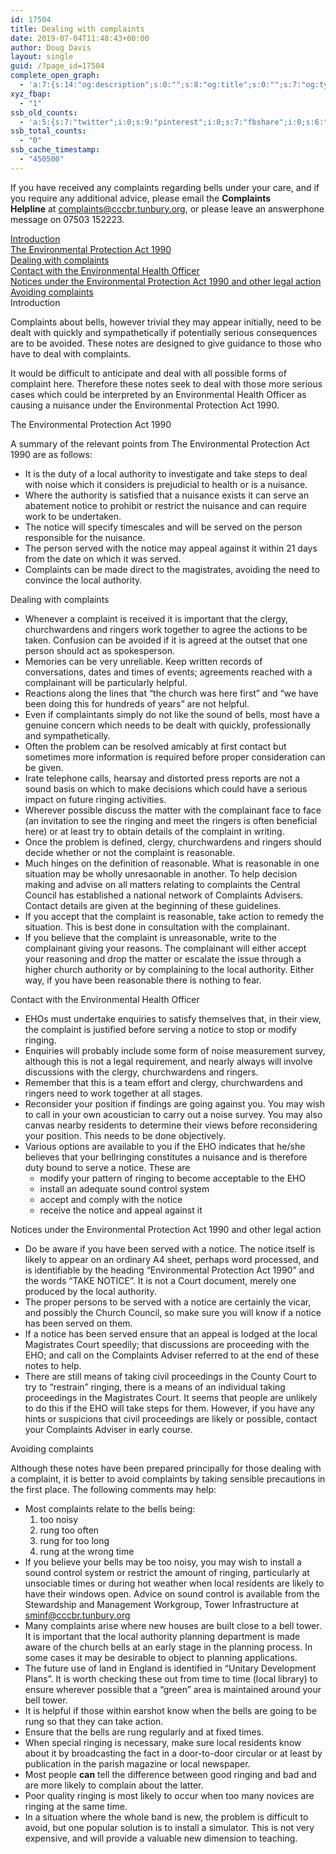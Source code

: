 ```yaml
---
id: 17504
title: Dealing with complaints
date: 2019-07-04T11:48:43+00:00
author: Doug Davis
layout: single
guid: /?page_id=17504
complete_open_graph:
  - 'a:7:{s:14:"og:description";s:0:"";s:8:"og:title";s:0:"";s:7:"og:type";s:0:"";s:12:"twitter:card";s:7:"summary";s:15:"twitter:creator";s:0:"";s:19:"twitter:description";s:0:"";s:8:"og:image";s:0:"";}'
xyz_fbap:
  - "1"
ssb_old_counts:
  - 'a:5:{s:7:"twitter";i:0;s:9:"pinterest";i:0;s:7:"fbshare";i:0;s:6:"reddit";i:0;s:6:"tumblr";N;}'
ssb_total_counts:
  - "0"
ssb_cache_timestamp:
  - "450500"
---
```

If you have received any complaints regarding bells under your care, and if you require any additional advice, please email the **Complaints Helpline** at <complaints@cccbr.tunbury.org>, or please leave an answerphone message on 07503 152223.

[Introduction]()  
[The Environmental Protection Act 1990]()  
[Dealing with complaints]()  
[Contact with the Environmental Health Officer]()  
[Notices under the Environmental Protection Act 1990 and other legal action]()  
[Avoiding complaints]()  
Introduction

Complaints about bells, however trivial they may appear initially, need to be dealt with quickly and sympathetically if potentially serious consequences are to be avoided. These notes are designed to give guidance to those who have to deal with complaints.

It would be difficult to anticipate and deal with all possible forms of complaint here. Therefore these notes seek to deal with those more serious cases which could be interpreted by an Environmental Health Officer as causing a nuisance under the Environmental Protection Act 1990.

The Environmental Protection Act 1990

A summary of the relevant points from The Environmental Protection Act 1990 are as follows:

  * It is the duty of a local authority to investigate and take steps to deal with noise which it considers is prejudicial to health or is a nuisance.
  * Where the authority is satisfied that a nuisance exists it can serve an abatement notice to prohibit or restrict the nuisance and can require work to be undertaken.
  * The notice will specify timescales and will be served on the person responsible for the nuisance.
  * The person served with the notice may appeal against it within 21 days from the date on which it was served.
  * Complaints can be made direct to the magistrates, avoiding the need to convince the local authority.

Dealing with complaints

  * Whenever a complaint is received it is important that the clergy, churchwardens and ringers work together to agree the actions to be taken. Confusion can be avoided if it is agreed at the outset that one person should act as spokesperson.
  * Memories can be very unreliable. Keep written records of conversations, dates and times of events; agreements reached with a complainant will be particularly helpful.
  * Reactions along the lines that “the church was here first” and “we have been doing this for hundreds of years” are not helpful.
  * Even if complaintants simply do not like the sound of bells, most have a genuine concern which needs to be dealt with quickly, professionally and sympathetically.
  * Often the problem can be resolved amicably at first contact but sometimes more information is required before proper consideration can be given.
  * Irate telephone calls, hearsay and distorted press reports are not a sound basis on which to make decisions which could have a serious impact on future ringing activities.
  * Wherever possible discuss the matter with the complainant face to face (an invitation to see the ringing and meet the ringers is often beneficial here) or at least try to obtain details of the complaint in writing.
  * Once the problem is defined, clergy, churchwardens and ringers should decide whether or not the complaint is reasonable.
  * Much hinges on the definition of reasonable. What is reasonable in one situation may be wholly unresaonable in another. To help decision making and advise on all matters relating to complaints the Central Council has established a national network of Complaints Advisers. Contact details are given at the beginning of these guidelines.
  * If you accept that the complaint is reasonable, take action to remedy the situation. This is best done in consultation with the complainant.
  * If you believe that the complaint is unreasonable, write to the complainant giving your reasons. The complainant will either accept your reasoning and drop the matter or escalate the issue through a higher church authority or by complaining to the local authority. Either way, if you have been reasonable there is nothing to fear.

Contact with the Environmental Health Officer

  * EHOs must undertake enquiries to satisfy themselves that, in their view, the complaint is justified before serving a notice to stop or modify ringing.
  * Enquiries will probably include some form of noise measurement survey, although this is not a legal requirement, and nearly always will involve discussions with the clergy, churchwardens and ringers.
  * Remember that this is a team effort and clergy, churchwardens and ringers need to work together at all stages.
  * Reconsider your position if findings are going against you. You may wish to call in your own acoustician to carry out a noise survey. You may also canvas nearby residents to determine their views before reconsidering your position. This needs to be done objectively.
  * Various options are available to you if the EHO indicates that he/she believes that your bellringing constitutes a nuisance and is therefore duty bound to serve a notice. These are  
    <li style="list-style-type: none;">
      <ul>
        <li>
          modify your pattern of ringing to become acceptable to the EHO
        </li>
        <li>
          install an adequate sound control system
        </li>
        <li>
          accept and comply with the notice
        </li>
        <li>
          receive the notice and appeal against it
        </li>
      </ul>
    </li>

Notices under the Environmental Protection Act 1990 and other legal action

  * Do be aware if you have been served with a notice. The notice itself is likely to appear on an ordinary A4 sheet, perhaps word processed, and is identifiable by the heading “Environmental Protection Act 1990” and the words “TAKE NOTICE”. It is not a Court document, merely one produced by the local authority.
  * The proper persons to be served with a notice are certainly the vicar, and possibly the Church Council, so make sure you will know if a notice has been served on them.
  * If a notice has been served ensure that an appeal is lodged at the local Magistrates Court speedily; that discussions are proceeding with the EHO; and call on the Complaints Adviser referred to at the end of these notes to help.
  * There are still means of taking civil proceedings in the County Court to try to “restrain” ringing, there is a means of an individual taking proceedings in the Magistrates Court. It seems that people are unlikely to do this if the EHO will take steps for them. However, if you have any hints or suspicions that civil proceedings are likely or possible, contact your Complaints Adviser in early course.

Avoiding complaints

Although these notes have been prepared principally for those dealing with a complaint, it is better to avoid complaints by taking sensible precautions in the first place. The following comments may help:

  * Most complaints relate to the bells being: 
      1. too noisy
      2. rung too often
      3. rung for too long
      4. rung at the wrong time
  * If you believe your bells may be too noisy, you may wish to install a sound control system or restrict the amount of ringing, particularly at unsociable times or during hot weather when local residents are likely to have their windows open. Advice on sound control is available from the Stewardship and Management Workgroup, Tower Infrastructure at <sminf@cccbr.tunbury.org>
  * Many complaints arise where new houses are built close to a bell tower. It is important that the local authority planning department is made aware of the church bells at an early stage in the planning process. In some cases it may be desirable to object to planning applications.
  * The future use of land in England is identified in “Unitary Development Plans”. It is worth checking these out from time to time (local library) to ensure wherever possible that a “green” area is maintained around your bell tower.
  * It is helpful if those within earshot know when the bells are going to be rung so that they can take action.
  * Ensure that the bells are rung regularly and at fixed times.
  * When special ringing is necessary, make sure local residents know about it by broadcasting the fact in a door-to-door circular or at least by publication in the parish magazine or local newspaper.
  * Most people **can** tell the difference between good ringing and bad and are more likely to complain about the latter.
  * Poor quality ringing is most likely to occur when too many novices are ringing at the same time.
  * In a situation where the whole band is new, the problem is difficult to avoid, but one popular solution is to install a simulator. This is not very expensive, and will provide a valuable new dimension to teaching.
